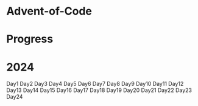 # Advent-of-Code

# Progress

# 2024

Day1 
Day2
Day3
Day4
Day5
Day6
Day7
Day8
Day9
Day10
Day11
Day12
Day13
Day14
Day15
Day16
Day17
Day18
Day19
Day20
Day21
Day22
Day23
Day24
